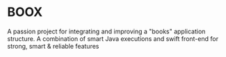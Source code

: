 # BOOX
A passion project for integrating and improving a "books" application structure. A combination of smart Java executions and swift front-end for strong, smart & reliable features
